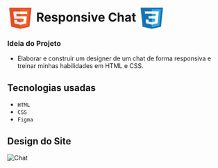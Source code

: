 <div className="Chat">
  <h1>
    <img align="center" alt="Poke" height="50" width="60" src="https://github.com/devicons/devicon/blob/master/icons/html5/html5-original.svg"/>
    Responsive Chat
    <img align="center" alt="Poke" height="50" width="60" src="https://github.com/devicons/devicon/blob/master/icons/css3/css3-original.svg"/>
  </h1>
</div>

### Ideia do Projeto 
- Elaborar e construir um designer de um chat de forma responsiva e treinar minhas habilidades em HTML e CSS.

## Tecnologias usadas
- `HTML`
- `CSS`
- `Figma`

## Design do Site
![Chat](https://user-images.githubusercontent.com/89430801/218865712-8d7aa278-583e-460f-88e0-0403e08bdd8b.svg)
